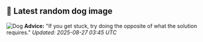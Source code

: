 ## 🐶 Latest random dog image
![Dog](https://images.dog.ceo/breeds/terrier-bedlington/n02093647_1538.jpg)
**Advice:** "If you get stuck, try doing the opposite of what the solution requires."
*Updated: 2025-08-27 03:45 UTC*
